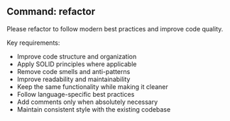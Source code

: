 ## Command: refactor

Please refactor to follow modern best practices and improve code quality.

Key requirements:
- Improve code structure and organization
- Apply SOLID principles where applicable
- Remove code smells and anti-patterns
- Improve readability and maintainability
- Keep the same functionality while making it cleaner
- Follow language-specific best practices
- Add comments only when absolutely necessary
- Maintain consistent style with the existing codebase

